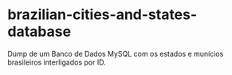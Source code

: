 # brazilian-cities-and-states-database
Dump de um Banco de Dados MySQL com os estados e munícios brasileiros interligados por ID.
